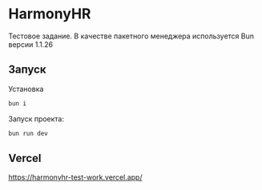 # HarmonyHR
Тестовое задание.
В качестве пакетного менеджера используется Bun версии 1.1.26

## Запуск

Установка

```bash
bun i
```
Запуск проекта:
```bash
bun run dev
```

## Vercel

https://harmonyhr-test-work.vercel.app/
